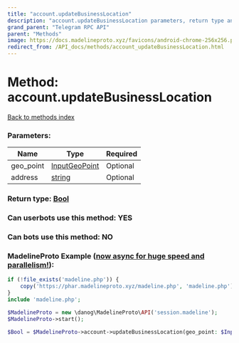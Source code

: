 ```yaml
---
title: "account.updateBusinessLocation"
description: "account.updateBusinessLocation parameters, return type and example"
grand_parent: "Telegram RPC API"
parent: "Methods"
image: https://docs.madelineproto.xyz/favicons/android-chrome-256x256.png
redirect_from: /API_docs/methods/account_updateBusinessLocation.html
---
```

# Method: account.updateBusinessLocation
[Back to methods index](index.html)



### Parameters:

| Name     |    Type       | Required |
|----------|---------------|----------|
|geo\_point|[InputGeoPoint](/API_docs/types/InputGeoPoint.html) | Optional|
|address|[string](/API_docs/types/string.html) | Optional|


### Return type: [Bool](/API_docs/types/Bool.html)

### Can userbots use this method: **YES**

### Can bots use this method: **NO**


### MadelineProto Example ([now async for huge speed and parallelism!](https://docs.madelineproto.xyz/docs/ASYNC.html)):


```php
if (!file_exists('madeline.php')) {
    copy('https://phar.madelineproto.xyz/madeline.php', 'madeline.php');
}
include 'madeline.php';

$MadelineProto = new \danog\MadelineProto\API('session.madeline');
$MadelineProto->start();

$Bool = $MadelineProto->account->updateBusinessLocation(geo_point: $InputGeoPoint, address: 'string', );
```

